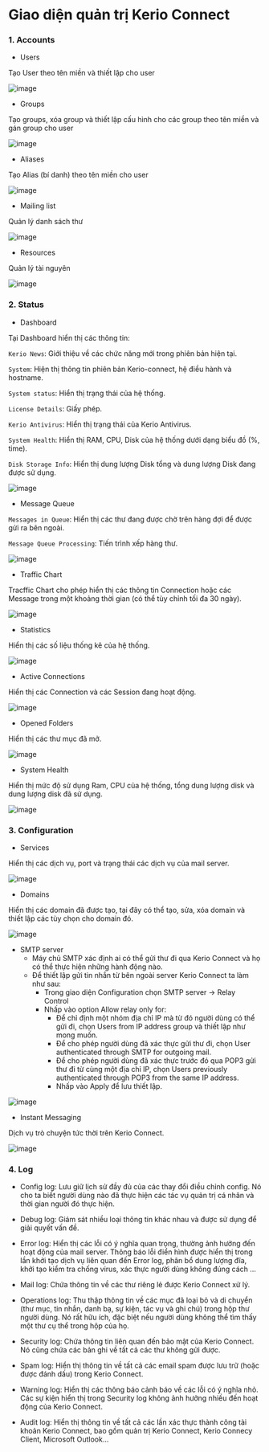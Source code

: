 # Giao diện quản trị Kerio Connect

### 1. Accounts

- Users

Tạo User theo tên miền và thiết lập cho user

![image](https://user-images.githubusercontent.com/111716161/192244122-221be043-b3c6-4c80-bf8e-3fe733813dc7.png)

- Groups

Tạo groups, xóa group và thiết lập cấu hình cho các group theo tên miền và gán group cho user

![image](https://user-images.githubusercontent.com/111716161/192245577-c01410e4-405c-4365-8a84-114b973eb352.png)

- Aliases

Tạo Alias (bí danh) theo tên miền cho user

![image](https://user-images.githubusercontent.com/111716161/192245685-ea1e47fb-b15b-4b25-8ebb-5ce978db6f31.png)

- Mailing list

Quản lý danh sách thư

![image](https://user-images.githubusercontent.com/111716161/192409210-e2880fa7-3cea-40af-8e3d-0341c847c6b2.png)

- Resources 

Quản lý tài nguyên

![image](https://user-images.githubusercontent.com/111716161/192409470-f30dac33-a2bd-4755-93db-629464adae5b.png)

### 2. Status

- Dashboard

Tại Dashboard hiển thị các thông tin: 

`Kerio News`: Giới thiệu về các chức năng mới trong phiên bản hiện tại.

`System`: Hiện thị thông tin phiên bản Kerio-connect, hệ điều hành và hostname.

`System status`: Hiển thị trạng thái của hệ thống.

`License Details`: Giấy phép.

`Kerio Antivirus`: Hiển thị trạng thái của Kerio Antivirus.

`System Health`: Hiển thị RAM, CPU, Disk của hệ thống dưới dạng biểu đồ (%, time).

`Disk Storage Info`: Hiển thị dung lượng Disk tổng và dung lượng Disk đang được sử dụng.

![image](https://user-images.githubusercontent.com/111716161/192411076-c45dff7d-5a7b-4fa6-9333-80ae884a4a1d.png)

- Message Queue

`Messages in Queue`: Hiển thị các thư đang được chờ trên hàng đợi để được gửi ra bên ngoài.

`Message Queue Processing`: Tiến trình xếp hàng thư.

![image](https://user-images.githubusercontent.com/111716161/192411109-c819027a-56ac-47bf-833c-b913bf7048f7.png)

- Traffic Chart

Tracffic Chart cho phép hiển thị các thông tin Connection hoặc các Message trong một khoảng thời gian (có thể tùy chỉnh tối đa 30 ngày).

![image](https://user-images.githubusercontent.com/111716161/192411208-c1e4a6ca-3d28-4dbc-ab67-218e4e1f5ebb.png)

- Statistics

Hiển thị các số liệu thống kê của hệ thống.

![image](https://user-images.githubusercontent.com/111716161/192411502-1c83d663-bee3-44a7-a77e-dcb5846483b3.png)

- Active Connections

Hiển thị các Connection và các Session đang hoạt động.

![image](https://user-images.githubusercontent.com/111716161/192411901-5e5779f4-f4f6-41d3-a138-be25da6df5da.png)

- Opened Folders

Hiển thị các thư mục đã mở.

![image](https://user-images.githubusercontent.com/111716161/192411951-055d6de0-8cd9-4fa1-bd74-a3910ba4cd5a.png)

-  System Health

Hiển thị mức độ sử dụng Ram, CPU của hệ thống, tổng dung lượng disk và dung lượng disk đã sử dụng.

![image](https://user-images.githubusercontent.com/111716161/192411991-5523123f-da91-4d51-8fff-9dfa7f331ef5.png)

### 3. Configuration

- Services

Hiển thị các dịch vụ, port và trạng thái các dịch vụ của mail server.

![image](https://user-images.githubusercontent.com/111716161/192412089-7e043dba-3f48-4cdd-8736-c704d913328d.png)

- Domains

Hiển thị các domain đã được tạo, tại đây có thể tạo, sửa, xóa domain và thiết lập các tùy chọn cho domain đó.

![image](https://user-images.githubusercontent.com/111716161/192412193-ebcd7172-e9a1-4392-9e21-baf12ab8f1f0.png)

-  SMTP server
   - Máy chủ SMTP xác định ai có thể gửi thư đi qua Kerio Connect và họ có thể thực hiện những hành động nào.
   - Để thiết lập gửi tin nhắn từ bên ngoài server Kerio Connect ta làm như sau: 
      - Trong giao diện Configuration chọn SMTP server -> Relay Control
      - Nhấp vào option Allow relay only for:
         - Để chỉ định một nhóm địa chỉ IP mà từ đó người dùng có thể gửi đi, chọn Users from IP address group và thiết lập như mong muốn.
         - Để cho phép người dùng đã xác thực gửi thư đi, chọn User authenticated through SMTP for outgoing mail.
         - Để cho phép người dùng đã xác thực trước đó qua POP3 gửi thư đi từ cùng một địa chỉ IP, chọn Users previously authenticated through POP3 from the same IP address.
         - Nhấp vào Apply để lưu thiết lập.

![image](https://user-images.githubusercontent.com/111716161/192413147-4f059937-a0e1-4bba-9ee7-4ae1f7c442fb.png)

- Instant Messaging

Dịch vụ trò chuyện tức thời trên Kerio Connect.

![image](https://user-images.githubusercontent.com/111716161/192413264-de3eb1df-3547-4dae-bc21-478f0dee3d16.png)

### 4. Log

- Config log: Lưu giữ lịch sử đầy đủ của các thay đổi điều chỉnh config. Nó cho ta biết người dùng nào đã thực hiện các tác vụ quản trị cá nhân và thời gian người đó thực hiện.

- Debug log: Giám sát nhiều loại thông tin khác nhau và được sử dụng để giải quyết vấn đề.

- Error log: Hiển thị các lỗi có ý nghĩa quan trọng, thường ảnh hưởng đến hoạt động của mail server. Thông báo lỗi điển hình được hiển thị trong lần khởi tạo dịch vụ liên quan đến Error log, phân bổ dung lượng đĩa, khởi tạo kiểm tra chống virus, xác thực người dùng không đúng cách ...

- Mail log: Chứa thông tin về các thư riêng lẻ được Kerio Connect xử lý.

- Operations log: Thu thập thông tin về các mục đã loại bỏ và di chuyển (thư mục, tin nhắn, danh bạ, sự kiện, tác vụ và ghi chú) trong hộp thư người dùng. Nó rất hữu ích, đặc biệt nếu người dùng không thể tìm thấy một thư cụ thể trong hộp của họ.

- Security log: Chứa thông tin liên quan đến bảo mật của Kerio Connect. Nó cũng chứa các bản ghi về tất cả các thư không gửi được.

- Spam log: Hiển thị thông tin về tất cả các email spam được lưu trữ (hoặc được đánh dấu) trong Kerio Connect.

- Warning log: Hiển thị các thông báo cảnh báo về các lỗi có ý nghĩa nhỏ. Các sự kiện hiển thị trong Security log không ảnh hưởng nhiều đến hoạt động của Kerio Connect.

- Audit log: Hiển thị thông tin về tất cả các lần xác thực thành công tài khoản Kerio Connect, bao gồm quản trị Kerio Connect, Kerio Connecy Client, Microsoft Outlook...
